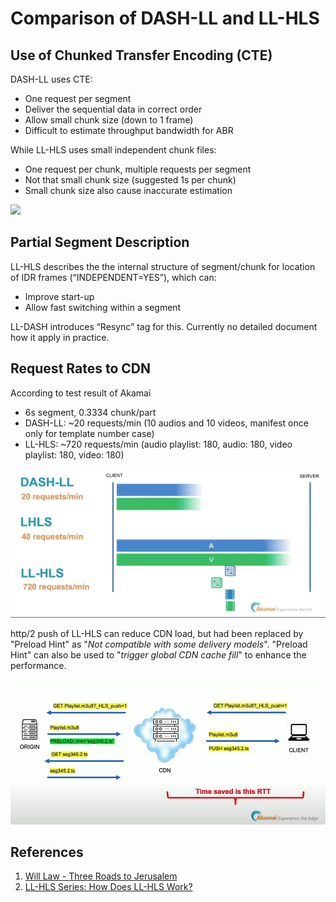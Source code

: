 # Comparison of DASH-LL and LL-HLS

## Use of Chunked Transfer Encoding \(CTE\) <a id="use-of-chunked-transfer-encoding-cte"></a>

DASH-LL uses CTE:

* One request per segment
* Deliver the sequential data in correct order
* Allow small chunk size \(down to 1 frame\)
* Difficult to estimate throughput bandwidth for ABR

While LL-HLS uses small independent chunk files:

* One request per chunk, multiple requests per segment
* Not that small chunk size \(suggested 1s per chunk\)
* Small chunk size also cause inaccurate estimation

![](https://www.theoplayer.com/hs-fs/hubfs/Blog/HLS%20blog%202_Comparison.png?width=660&name=HLS%20blog%202_Comparison.png)

## Partial Segment Description <a id="part-description"></a>

LL-HLS describes the the internal structure of segment/chunk for location of IDR frames \(“INDEPENDENT=YES”\), which can:

* Improve start-up
* Allow fast switching within a segment

LL-DASH introduces “Resync” tag for this. Currently no detailed document how it apply in practice.

## Request Rates to CDN <a id="request-rates-to-cdn"></a>

According to test result of Akamai

* 6s segment, 0.3334 chunk/part
* DASH-LL: ~20 requests/min \(10 audios and 10 videos, manifest once only for template number case\)
* LL-HLS: ~720 requests/min \(audio playlist: 180, audio: 180, video playlist: 180, video: 180\)

![](../.gitbook/assets/image%20%2811%29.png)

http/2 push of LL-HLS can reduce CDN load, but had been replaced by "Preload Hint" as "_Not compatible with some delivery models_". "Preload Hint" can also be used to "_trigger global CDN cache fill_" to enhance the performance.

![](../.gitbook/assets/push-2.png)

##   References <a id="references"></a>

1. [Will Law - Three Roads to Jerusalem](https://www.youtube.com/watch?v=Col12gjnNlI)
2. [LL-HLS Series: How Does LL-HLS Work?](https://www.theoplayer.com/blog/how-does-ll-hls-work)

